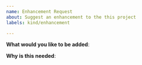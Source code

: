 ```yaml
---
name: Enhancement Request
about: Suggest an enhancement to the this project
labels: kind/enhancement

---
```

<!-- Please only use this template for submitting enhancement requests -->

**What would you like to be added**:

**Why is this needed**:
